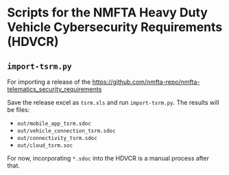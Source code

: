 # Scripts for the NMFTA Heavy Duty Vehicle Cybersecurity Requirements (HDVCR)

## `import-tsrm.py`

For importing a release of the https://github.com/nmfta-repo/nmfta-telematics_security_requirements

Save the release excel as `tsrm.xls` and run `import-tsrm.py`. The results will be files:
* `out/mobile_app_tsrm.sdoc`
* `out/vehicle_connection_tsrm.sdoc`
* `out/connectivity_tsrm.sdoc`
* `out/cloud_tsrm.soc`

For now, incorporating `*.sdoc` into the HDVCR is a manual process after that.